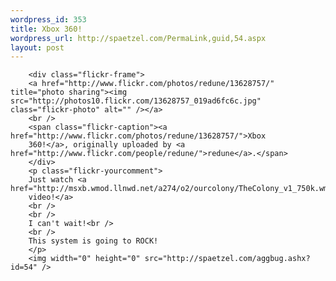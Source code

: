 ```yaml
--- 
wordpress_id: 353
title: Xbox 360!
wordpress_url: http://spaetzel.com/PermaLink,guid,54.aspx
layout: post
---
```

<style type="text/css">
        .flickr-photo { border: solid 2px #000000; }
        .flickr-yourcomment { }
        .flickr-frame { text-align: left; padding: 3px; }
        .flickr-caption { font-size: 0.8em; margin-top: 0px; }
        </style>
        <div class="flickr-frame">
        <a href="http://www.flickr.com/photos/redune/13628757/" title="photo sharing"><img src="http://photos10.flickr.com/13628757_019ad6fc6c.jpg" class="flickr-photo" alt="" /></a>
        <br />
        <span class="flickr-caption"><a href="http://www.flickr.com/photos/redune/13628757/">Xbox
        360!</a>, originally uploaded by <a href="http://www.flickr.com/people/redune/">redune</a>.</span>
        </div>
        <p class="flickr-yourcomment">
        Just watch <a href="http://msxb.wmod.llnwd.net/a274/o2/ourcolony/TheColony_v1_750k.wmv">The
        video!</a>
        <br />
        <br />
        I can't wait!<br />
        <br />
        This system is going to ROCK!
        </p>
        <img width="0" height="0" src="http://spaetzel.com/aggbug.ashx?id=54" />
